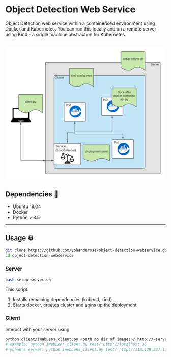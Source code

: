 # Object Detection Web Service

Object Detection web service within a containerised environment using Docker and Kubernetes. You can run this locally and on a remote server using Kind - a single machine abstraction for Kubernetes.

## ![](./arch-overview.png)

## Dependencies 🐳

- Ubuntu 18.04
- Docker
- Python > 3.5

---

## Usage ️️️️️️️️️⚙️

```bash
git clone https://github.com/yohanderose/object-detection-webservice.git
cd object-detection-webservice
```

### Server

```bash
bash setup-server.sh
```

This script:

1. Installs remaining dependencies (kubectl, kind)
2. Starts docker, creates cluster and spins up the deployment

### Client

Interact with your server using

```bash
python client/iWebLens_client.py <path to dir of images>/ http://<server ip> <num threads>
# example: python iWebLens_client.py test/ http://localhost 16
# yohan's server: python iWebLens_client.py test/ http://118.138.237.116 16
```
